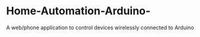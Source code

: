 # Home-Automation-Arduino-
A web/phone application to control devices wirelessly connected to Arduino
